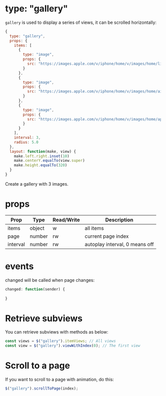 # type: "gallery"

`gallery` is used to display a series of views, it can be scrolled horizontally:

```js
{
  type: "gallery",
  props: {
    items: [
      {
        type: "image",
        props: {
          src: "https://images.apple.com/v/iphone/home/v/images/home/limited_edition/iphone_7_product_red_large_2x.jpg"
        }
      },
      {
        type: "image",
        props: {
          src: "https://images.apple.com/v/iphone/home/v/images/home/airpods_large_2x.jpg"
        }
      },
      {
        type: "image",
        props: {
          src: "https://images.apple.com/v/iphone/home/v/images/home/apple_pay_large_2x.jpg"
        }
      }
    ],
    interval: 3,
    radius: 5.0
  },
  layout: function(make, view) {
    make.left.right.inset(10)
    make.centerY.equalTo(view.super)
    make.height.equalTo(320)
  }
}
```

Create a gallery with 3 images.

# props

Prop | Type | Read/Write | Description
---|---|---|---
items | object | w | all items
page | number | rw | current page index
interval | number | rw | autoplay interval, 0 means off

# events

changed will be called when page changes:

```js
changed: function(sender) {
  
}
```

# Retrieve subviews

You can retrieve subviews with methods as below:

```js
const views = $("gallery").itemViews; // All views
const view = $("gallery").viewWithIndex(0); // The first view
```

# Scroll to a page

If you want to scroll to a page with animation, do this:

```js
$("gallery").scrollToPage(index);
```